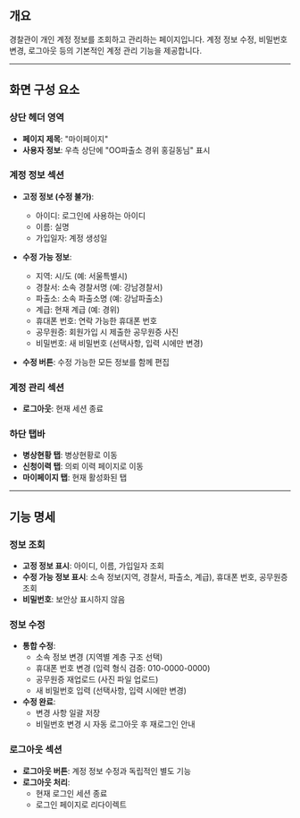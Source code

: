 ## 개요

경찰관이 개인 계정 정보를 조회하고 관리하는 페이지입니다. 계정 정보 수정, 비밀번호 변경, 로그아웃 등의 기본적인 계정 관리 기능을 제공합니다.

---

## 화면 구성 요소

### 상단 헤더 영역

- **페이지 제목**: "마이페이지"
- **사용자 정보**: 우측 상단에 "OO파출소 경위 홍길동님" 표시

### 계정 정보 섹션

- **고정 정보 (수정 불가)**:
  - 아이디: 로그인에 사용하는 아이디
  - 이름: 실명
  - 가입일자: 계정 생성일

- **수정 가능 정보**:
  - 지역: 시/도 (예: 서울특별시)
  - 경찰서: 소속 경찰서명 (예: 강남경찰서)
  - 파출소: 소속 파출소명 (예: 강남파출소)
  - 계급: 현재 계급 (예: 경위)
  - 휴대폰 번호: 연락 가능한 휴대폰 번호
  - 공무원증: 회원가입 시 제출한 공무원증 사진
  - 비밀번호: 새 비밀번호 (선택사항, 입력 시에만 변경)

- **수정 버튼**: 수정 가능한 모든 정보를 함께 편집

### 계정 관리 섹션

- **로그아웃**: 현재 세션 종료

### 하단 탭바

- **병상현황 탭**: 병상현황로 이동
- **신청이력 탭**: 의뢰 이력 페이지로 이동  
- **마이페이지 탭**: 현재 활성화된 탭

---

## 기능 명세

### 정보 조회

- **고정 정보 표시**: 아이디, 이름, 가입일자 조회
- **수정 가능 정보 표시**: 소속 정보(지역, 경찰서, 파출소, 계급), 휴대폰 번호, 공무원증 조회
- **비밀번호**: 보안상 표시하지 않음

### 정보 수정

- **통합 수정**: 
  - 소속 정보 변경 (지역별 계층 구조 선택)
  - 휴대폰 번호 변경 (입력 형식 검증: 010-0000-0000)
  - 공무원증 재업로드 (사진 파일 업로드)
  - 새 비밀번호 입력 (선택사항, 입력 시에만 변경)
- **수정 완료**: 
  - 변경 사항 일괄 저장
  - 비밀번호 변경 시 자동 로그아웃 후 재로그인 안내

### 로그아웃 섹션

- **로그아웃 버튼**: 계정 정보 수정과 독립적인 별도 기능
- **로그아웃 처리**: 
  - 현재 로그인 세션 종료
  - 로그인 페이지로 리다이렉트